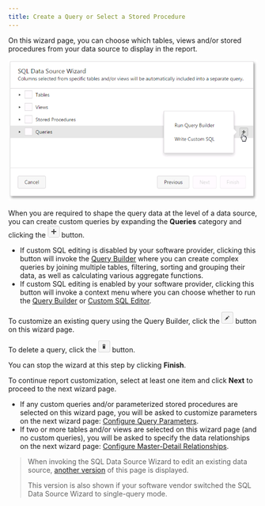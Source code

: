 ```yaml
---
title: Create a Query or Select a Stored Procedure
---
```

On this wizard page, you can choose which tables, views and/or stored procedures from your data source to display in the report.

![web-designer-report-wizard-02-select-queries-custom-query-context-menu](../../../../../images/Img125841.png)

When you are required to shape the query data at the level of a data source, you can create custom queries by expanding the **Queries** category and clicking the ![web-designer-report-wizard-button-query-add](../../../../../images/Img125709.png) button.
* If custom SQL editing is disabled by your software provider, clicking this button will invoke the [Query Builder](../../../../../../interface-elements-for-web/articles/report-designer/interface-elements/query-builder.md) where you can create complex queries by joining multiple tables, filtering, sorting and grouping their data, as well as calculating various aggregate functions.
* If custom SQL editing is enabled by your software provider, clicking this button will invoke a context menu where you can choose whether to run the [Query Builder](../../../../../../interface-elements-for-web/articles/report-designer/interface-elements/query-builder.md) or [Custom SQL Editor](../../../../../../interface-elements-for-web/articles/report-designer/interface-elements/custom-sql-editor.md).

To customize an existing query using the Query Builder, click the ![web-designer-report-wizard-button-query-edit](../../../../../images/Img125710.png) button on this wizard page.

To delete a query, click the ![web-designer-report-wizard-button-query-delete](../../../../../images/Img125711.png) button.

You can stop the wizard at this step by clicking **Finish**.

To continue report customization, select at least one item and click **Next** to proceed to the next wizard page.
* If any custom queries and/or parameterized stored procedures are selected on this wizard page, you will be asked to customize parameters on the next wizard page: [Configure Query Parameters](../../../../../../interface-elements-for-web/articles/report-designer/wizards/sql-data-source-wizard/adding-a-new-data-source/configure-query-parameters.md).
* If two or more tables and/or views are selected on this wizard page (and no custom queries), you will be asked to specify the data relationships on the next wizard page: [Configure Master-Detail Relationships](../../../../../../interface-elements-for-web/articles/report-designer/wizards/sql-data-source-wizard/adding-a-new-data-source/configure-master-detail-relationships.md).

> When invoking the SQL Data Source Wizard to edit an existing data source, [another version](../../../../../../interface-elements-for-web/articles/report-designer/wizards/sql-data-source-wizard/editing-an-existing-data-source/create-a-query-or-select-a-stored-procedure.md) of this page is displayed.
> 
> This version is also shown if your software vendor switched the SQL Data Source Wizard to single-query mode.